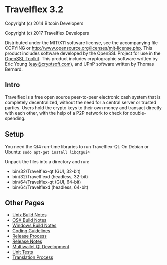 Travelflex 3.2
====================

Copyright (c) 2014 Bitcoin Developers

Copyright (c) 2017 Travelflex Developers

Distributed under the MIT/X11 software license, see the accompanying
file COPYING or http://www.opensource.org/licenses/mit-license.php.
This product includes software developed by the OpenSSL Project for use in the [OpenSSL Toolkit](http://www.openssl.org/). This product includes
cryptographic software written by Eric Young ([eay@cryptsoft.com](mailto:eay@cryptsoft.com)), and UPnP software written by Thomas Bernard.


Intro
---------------------
Travelflex is a free open source peer-to-peer electronic cash system that is
completely decentralized, without the need for a central server or trusted
parties.  Users hold the crypto keys to their own money and transact directly
with each other, with the help of a P2P network to check for double-spending.


Setup
---------------------
You need the Qt4 run-time libraries to run Travelflex-Qt. On Debian or Ubuntu:
	`sudo apt-get install libqtgui4`

Unpack the files into a directory and run:

- bin/32/Travelflex-qt (GUI, 32-bit)
- bin/32/Travelflexd (headless, 32-bit)
- bin/64/Travelflex-qt (GUI, 64-bit)
- bin/64/Travelflexd (headless, 64-bit)


Other Pages
---------------------
- [Unix Build Notes](build-unix.md)
- [OSX Build Notes](build-osx.md)
- [Windows Build Notes](build-msw.md)
- [Coding Guidelines](coding.md)
- [Release Process](release-process.md)
- [Release Notes](release-notes.md)
- [Multiwallet Qt Development](multiwallet-qt.md)
- [Unit Tests](unit-tests.md)
- [Translation Process](translation_process.md)
